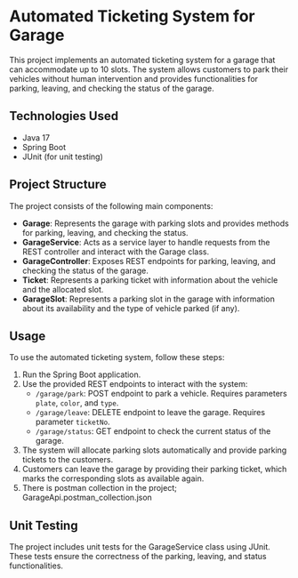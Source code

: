 # Automated Ticketing System for Garage

This project implements an automated ticketing system for a garage that can accommodate up to 10 slots. The system allows customers to park their vehicles without human intervention and provides functionalities for parking, leaving, and checking the status of the garage.

## Technologies Used
- Java 17
- Spring Boot
- JUnit (for unit testing)

## Project Structure
The project consists of the following main components:

- **Garage**: Represents the garage with parking slots and provides methods for parking, leaving, and checking the status.
- **GarageService**: Acts as a service layer to handle requests from the REST controller and interact with the Garage class.
- **GarageController**: Exposes REST endpoints for parking, leaving, and checking the status of the garage.
- **Ticket**: Represents a parking ticket with information about the vehicle and the allocated slot.
- **GarageSlot**: Represents a parking slot in the garage with information about its availability and the type of vehicle parked (if any).

## Usage
To use the automated ticketing system, follow these steps:

1. Run the Spring Boot application.
2. Use the provided REST endpoints to interact with the system:
   - `/garage/park`: POST endpoint to park a vehicle. Requires parameters `plate`, `color`, and `type`.
   - `/garage/leave`: DELETE endpoint to leave the garage. Requires parameter `ticketNo`.
   - `/garage/status`: GET endpoint to check the current status of the garage.
3. The system will allocate parking slots automatically and provide parking tickets to the customers.
4. Customers can leave the garage by providing their parking ticket, which marks the corresponding slots as available again.
5. There is postman collection in the project; GarageApi.postman_collection.json

## Unit Testing
The project includes unit tests for the GarageService class using JUnit. These tests ensure the correctness of the parking, leaving, and status functionalities.

